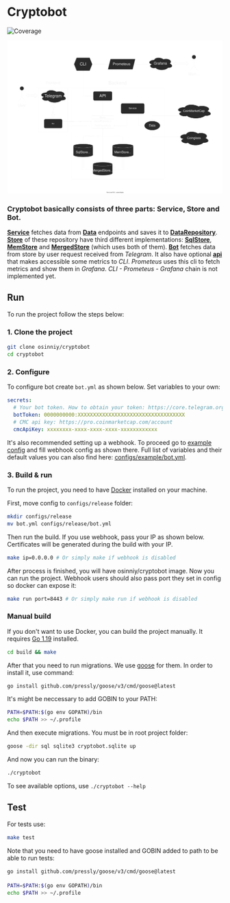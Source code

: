 # Cryptobot
![Coverage](https://img.shields.io/badge/Coverage-94.0%25-brightgreen)

![Project Schema](schema.svg)

### **Cryptobot** basically consists of three parts: Service, Store and Bot.

**[Service](internal/service/service.go)** fetches data from **[Data](internal/data)** endpoints and saves it to **[DataRepository](internal/store/repository.go)**.
**[Store](internal/store/store.go)** of these repository have third different implementations: **[SqlStore](internal/store/sqlstore)**, **[MemStore](internal/store/memstore)** and **[MergedStore](internal/store/mergedstore)** (which uses both of them).
**[Bot](internal/bot)** fetches data from store by user request received from *Telegram*.
It also have optional **[api](internal/api)** that makes accessible some metrics to *CLI*. *Prometeus* uses this cli to fetch metrics and show them in *Grafana*.
*CLI - Prometeus - Grafana* chain is not implemented yet.

## Run

To run the project follow the steps below:

### 1. Clone the project

```bash
git clone osinniy/cryptobot
cd cryptobot
```

### 2. Configure

To configure bot create `bot.yml` as shown below. Set variables to your own:

```yaml
secrets:
  # Your bot token. How to obtain your token: https://core.telegram.org/bots/features#botfather
  botToken: 0000000000:XXXXXXXXXXXXXXXXXXXXXXXXXXXXXXXXXXX
  # CMC api key: https://pro.coinmarketcap.com/account
  cmcApiKey: xxxxxxxx-xxxx-xxxx-xxxx-xxxxxxxxxxxx
```

It's also recommended setting up a webhook. To proceed go to [example config](configs/example/bot.yml) and fill webhook config as shown there.
Full list of variables and their default values you can also find here: [configs/example/bot.yml](configs/example/bot.yml).

### 3. Build & run

To run the project, you need to have [Docker](https://docker.com/) installed on your machine.

First, move config to `configs/release` folder:

```bash
mkdir configs/release
mv bot.yml configs/release/bot.yml
```

Then run the build. If you use webhook, pass your IP as shown below. Certificates will be generated during the build with your IP.

```bash
make ip=0.0.0.0 # Or simply make if webhook is disabled
```

After process is finished, you will have osinniy/cryptobot image. Now you can run the project.
Webhook users should also pass port they set in config so docker can expose it:

```bash
make run port=8443 # Or simply make run if webhook is disabled
```

### Manual build

If you don't want to use Docker, you can build the project manually. It requires [Go 1.19](https://golang.org/) installed.

```bash
cd build && make
```

After that you need to run migrations. We use [goose](https://github.com/pressly/goose) for them. In order to install it, use command:

```bash
go install github.com/pressly/goose/v3/cmd/goose@latest
```

It's might be neccessary to add GOBIN to your PATH:

```bash
PATH=$PATH:$(go env GOPATH)/bin
echo $PATH >> ~/.profile
```

And then execute migrations. You must be in root project folder:

```bash
goose -dir sql sqlite3 cryptobot.sqlite up
```

And now you can run the binary:

```bash
./cryptobot
```

To see available options, use `./cryptobot --help`

## Test

For tests use:

```bash
make test
```

Note that you need to have goose installed and GOBIN added to path to be able to run tests:

```bash
go install github.com/pressly/goose/v3/cmd/goose@latest

PATH=$PATH:$(go env GOPATH)/bin
echo $PATH >> ~/.profile
```
